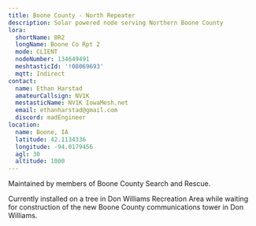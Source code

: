 ```yaml
---
title: Boone County - North Repeater
description: Solar powered node serving Northern Boone County
lora:
  shortName: 8R2
  longName: Boone Co Rpt 2
  mode: CLIENT
  nodeNumber: 134649491
  meshtasticId: '!08069693'
  mqtt: Indirect
contact:
  name: Ethan Harstad
  amateurCallsign: NV1K
  mestasticName: NV1K IowaMesh.net
  email: ethanharstad@gmail.com
  discord: madEngineer
location:
  name: Boone, IA
  latitude: 42.1134336
  longitude: -94.0179456
  agl: 30
  altitude: 1000
---
```


Maintained by members of Boone County Search and Rescue.

Currently installed on a tree in Don Williams Recreation Area while waiting for construction of the new Boone County communications tower in Don Williams.
